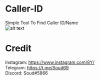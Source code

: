 # Caller-ID
Simple Tool To Find Caller ID/Name<br>
![alt text](https://github.com/Soud69/Who-FinderV2/blob/main/image.jpg?raw=true)
# Credit

Instagram: https://www.instagram.com/8Y/ <br>
Telegram: https://t.me/Soud69 <br>
Discord: Soud#5866


